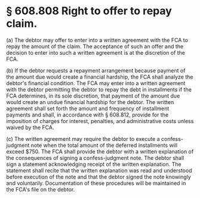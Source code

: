 # § 608.808   Right to offer to repay claim.

(a) The debtor may offer to enter into a written agreement with the FCA to repay the amount of the claim. The acceptance of such an offer and the decision to enter into such a written agreement is at the discretion of the FCA. 


(b) If the debtor requests a repayment arrangement because payment of the amount due would create a financial hardship, the FCA shall analyze the debtor's financial condition. The FCA may enter into a written agreement with the debtor permitting the debtor to repay the debt in installments if the FCA determines, in its sole discretion, that payment of the amount due would create an undue financial hardship for the debtor. The written agreement shall set forth the amount and frequency of installment payments and shall, in accordance with § 608.812, provide for the imposition of charges for interest, penalties, and administrative costs unless waived by the FCA. 


(c) The written agreement may require the debtor to execute a confess-judgment note when the total amount of the deferred installments will exceed $750. The FCA shall provide the debtor with a written explanation of the consequences of signing a confess-judgment note. The debtor shall sign a statement acknowledging receipt of the written explanation. The statement shall recite that the written explanation was read and understood before execution of the note and that the debtor signed the note knowingly and voluntarily. Documentation of these procedures will be maintained in the FCA's file on the debtor. 




